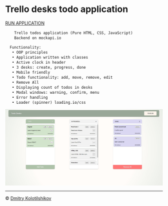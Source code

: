 # Trello desks todo application
[RUN APPLICATION](https://dmitrykolotilshikov.github.io/trello-desks-todo-app/)

```
    Trello todos application (Pure HTML, CSS, JavaScript)
    Backend on mockapi.io
```
```
  Functionality:
   • OOP principles
   • Application written with classes
   • Active clock in header
   • 3 desks: create, progress, done
   • Mobile friendly
   • Todo functionality: add, move, remove, edit
   • Remove All
   • Displaying count of todos in desks
   • Modal windows: warning, confirm, menu
   • Error handling
   • Loader (spinner) loading.io/css
```


![image](assets/trello__desk.jpg)

---
© [Dmitry Kolotilshikov](https://github.com/DmitryKolotilshikov)
